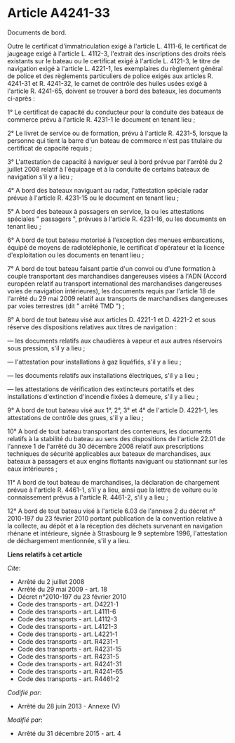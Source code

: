 # Article A4241-33 

Documents de bord. 

Outre le certificat d'immatriculation exigé à l'article L. 4111-6, le certificat de jaugeage exigé à l'article L. 4112-3,
l'extrait des inscriptions des droits réels existants sur le bateau ou le certificat exigé à l'article L. 4121-3, le titre de
navigation exigé à l'article L. 4221-1, les exemplaires du règlement général de police et des règlements particuliers de
police exigés aux articles R. 4241-31 et R. 4241-32, le carnet de contrôle des huiles usées exigé à l'article R. 4241-65,
doivent se trouver à bord des bateaux, les documents ci-après : 

1° Le certificat de capacité du conducteur pour la conduite des bateaux de commerce prévu à l'article R. 4231-1 le document
en tenant lieu ; 

2° Le livret de service ou de formation, prévu à l'article R. 4231-5, lorsque la personne qui tient la barre d'un bateau de
commerce n'est pas titulaire du certificat de capacité requis ; 

3° L'attestation de capacité à naviguer seul à bord prévue par l'arrêté du 2 juillet 2008 relatif à l'équipage et à la
conduite de certains bateaux de navigation s'il y a lieu ; 

4° A bord des bateaux naviguant au radar, l'attestation spéciale radar prévue à l'article R. 4231-15 ou le document en tenant
lieu ; 

5° A bord des bateaux à passagers en service, la ou les attestations spéciales " passagers ", prévues à l'article R. 4231-16,
ou les documents en tenant lieu ; 

6° A bord de tout bateau motorisé à l'exception des menues embarcations, équipé de moyens de radiotéléphonie, le certificat
d'opérateur et la licence d'exploitation ou les documents en tenant lieu ; 

7° A bord de tout bateau faisant partie d'un convoi ou d'une formation à couple transportant des marchandises dangereuses
visées à l'ADN (Accord européen relatif au transport international des marchandises dangereuses voies de navigation
intérieures), les documents requis par l'article 18 de l'arrêté du 29 mai 2009 relatif aux transports de marchandises
dangereuses par voies terrestres (dit " arrêté TMD ") ; 

8° A bord de tout bateau visé aux articles D. 4221-1 et D. 4221-2 et sous réserve des dispositions relatives aux titres de
navigation : 

― les documents relatifs aux chaudières à vapeur et aux autres réservoirs sous pression, s'il y a lieu ; 

― l'attestation pour installations à gaz liquéfiés, s'il y a lieu ; 

― les documents relatifs aux installations électriques, s'il y a lieu ; 

― les attestations de vérification des extincteurs portatifs et des installations d'extinction d'incendie fixées à demeure,
s'il y a lieu ; 

9° A bord de tout bateau visé aux 1°, 2°, 3° et 4° de l'article D. 4221-1, les attestations de contrôle des grues, s'il y a
lieu ; 

10° A bord de tout bateau transportant des conteneurs, les documents relatifs à la stabilité du bateau au sens des
dispositions de l'article 22.01 de l'annexe 1 de l'arrêté du 30 décembre 2008 relatif aux prescriptions techniques de
sécurité applicables aux bateaux de marchandises, aux bateaux à passagers et aux engins flottants naviguant ou stationnant
sur les eaux intérieures ; 

11° A bord de tout bateau de marchandises, la déclaration de chargement prévue à l'article R. 4461-1, s'il y a lieu, ainsi
que la lettre de voiture ou le connaissement prévus à l'article R. 4461-2, s'il y a lieu ; 

12° A bord de tout bateau visé à l'article 6.03 de l'annexe 2 du décret n° 2010-197 du 23 février 2010 portant publication de
la convention relative à la collecte, au dépôt et à la réception des déchets survenant en navigation rhénane et intérieure,
signée à Strasbourg le 9 septembre 1996, l'attestation de déchargement mentionnée, s'il y a lieu.

**Liens relatifs à cet article**

_Cite_:

  - Arrêté du 2 juillet 2008
  - Arrêté du 29 mai 2009 - art. 18
  - Décret n°2010-197 du 23 février 2010
  - Code des transports - art. D4221-1
  - Code des transports - art. L4111-6
  - Code des transports - art. L4112-3
  - Code des transports - art. L4121-3
  - Code des transports - art. L4221-1
  - Code des transports - art. R4231-1
  - Code des transports - art. R4231-15
  - Code des transports - art. R4231-5
  - Code des transports - art. R4241-31
  - Code des transports - art. R4241-65
  - Code des transports - art. R4461-2

_Codifié par_:

  - Arrêté du 28 juin 2013 -  Annexe (V)

_Modifié par_:

  - Arrêté du 31 décembre 2015 - art. 4
